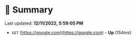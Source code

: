 # 📖 Summary
Last updated: **12/11/2022, 5:59:05 PM**

- `GET` [https://google.com](https://google.com) - **Up** (154ms)
